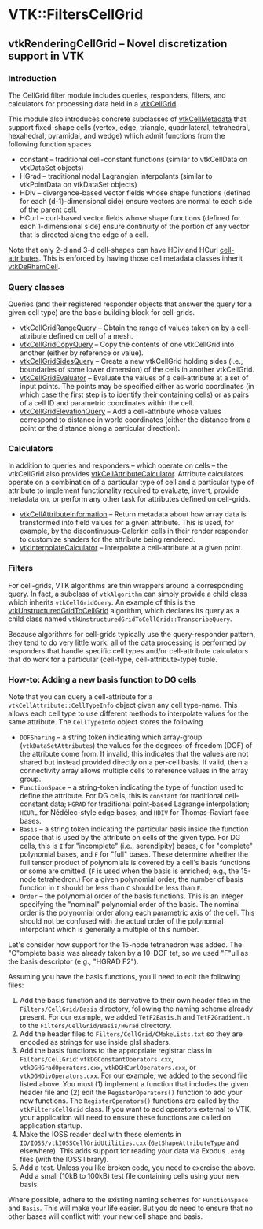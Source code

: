 # VTK::FiltersCellGrid
## vtkRenderingCellGrid – Novel discretization support in VTK

### Introduction

The CellGrid filter module includes queries, responders, filters, and calculators
for processing data held in a [vtkCellGrid](https://vtk.org/doc/nightly/html/classvtkCellGrid.html).

This module also introduces concrete subclasses of [vtkCellMetadata](https://vtk.org/doc/nightly/html/classvtkCellMetadata.html)
that support fixed-shape cells (vertex, edge, triangle, quadrilateral, tetrahedral, hexahedral, pyramidal, and wedge)
which admit functions from the following function spaces

+ constant – traditional cell-constant functions (similar to vtkCellData on vtkDataSet objects)
+ HGrad – traditional nodal Lagrangian interpolants (similar to vtkPointData on vtkDataSet objects)
+ HDiv – divergence-based vector fields whose shape functions (defined for each (d-1)-dimensional side)
  ensure vectors are normal to each side of the parent cell.
+ HCurl – curl-based vector fields whose shape functions (defined for each 1-dimensional side)
  ensure continuity of the portion of any vector that is directed along the edge of a cell.

Note that only 2-d and 3-d cell-shapes can have HDiv and HCurl
[cell-attributes](https://vtk.org/doc/nightly/html/classvtkCellAttribute.html).
This is enforced by having those cell metadata classes inherit
[vtkDeRhamCell](https://vtk.org/doc/nightly/html/classvtkDeRhamCell.html).

### Query classes

Queries (and their registered responder objects that answer the query for a given cell type)
are the basic building block for cell-grids.

+ [vtkCellGridRangeQuery](https://vtk.org/doc/nightly/html/classvtkCellGridRangeQuery.html)
  – Obtain the range of values taken on by a cell-attribute defined on cell of a mesh.
+ [vtkCellGridCopyQuery](https://vtk.org/doc/nightly/html/classvtkCellGridCopyQuery.html)
  – Copy the contents of one vtkCellGrid into another (either by reference or value).
+ [vtkCellGridSidesQuery](https://vtk.org/doc/nightly/html/classvtkCellGridSidesQuery.html)
  – Create a new vtkCellGrid holding sides (i.e., boundaries of some lower dimension) of the
  cells in another vtkCellGrid.
+ [vtkCellGridEvaluator](https://vtk.org/doc/nightly/html/classvtkCellGridEvaluator.html)
  – Evaluate the values of a cell-attribute at a set of input points.
  The points may be specified either as world coordinates (in which case the first step is
  to identify their containing cells) or as pairs of a cell ID and parametric coordinates
  within the cell.
+ [vtkCellGridElevationQuery](https://vtk.org/doc/nightly/html/classvtkCellGridElevationQuery.html)
  – Add a cell-attribute whose values correspond to distance in world coordinates (either
  the distance from a point or the distance along a particular direction).

### Calculators

In addition to queries and responders – which operate on cells – the vtkCellGrid
also provides [vtkCellAttributeCalculator](https://vtk.org/doc/nightly/html/classvtkCellAttributeCalculator.html).
Attribute calculators operate on a combination of a particular type of cell and a particular type
of attribute to implement functionality required to evaluate, invert, provide metadata on,
or perform any other task for attributes defined on cell-grids.

+ [vtkCellAttributeInformation](https://vtk.org/doc/nightly/html/classvtkCellAttributeInformation.html)
  – Return metadata about how array data is transformed into field values for a given attribute.
  This is used, for example, by the discontinuous-Galerkin cells in their render responder to
  customize shaders for the attribute being rendered.
+ [vtkInterpolateCalculator](https://vtk.org/doc/nightly/html/classvtkInterpolateCalculator.html)
  – Interpolate a cell-attribute at a given point.

### Filters

For cell-grids, VTK algorithms are thin wrappers around a corresponding query.
In fact, a subclass of `vtkAlgorithm` can simply provide a child class which
inherits `vtkCellGridQuery`. An example of this is the
[vtkUnstructuredGridToCellGrid](https://vtk.org/doc/nightly/html/classvtkUnstructuredGridToCellGrid.html)
algorithm, which declares its query as a child class named
`vtkUnstructuredGridToCellGrid::TranscribeQuery`.

Because algorithms for cell-grids typically use the query-responder pattern,
they tend to do very little work: all of the data processing is performed by
responders that handle specific cell types and/or cell-attribute calculators
that do work for a particular (cell-type, cell-attribute-type) tuple.

### How-to: Adding a new basis function to DG cells

Note that you can query a cell-attribute for a `vtkCellAttribute::CellTypeInfo` object
given any cell type-name. This allows each cell type to use different methods to
interpolate values for the same attribute.
The `CellTypeInfo` object stores the following

+ `DOFSharing` – a string token indicating which array-group (`vtkDataSetAttributes`)
  the values for the degrees-of-freedom (DOF) of the attribute come from. If invalid,
  this indicates that the values are not shared but instead provided directly on a
  per-cell basis. If valid, then a connectivity array allows multiple cells to
  reference values in the array group.
+ `FunctionSpace` – a string-token indicating the type of function used to define
  the attribute.
  For DG cells, this is `constant` for traditional cell-constant data; `HGRAD` for
  traditional point-based Lagrange interpolation; `HCURL` for Nédélec-style edge bases;
  and `HDIV` for Thomas-Raviart face bases.
+ `Basis` – a string token indicating the particular basis inside the function
  space that is used by the attribute on cells of the given type.
  For DG cells, this is `I` for "incomplete" (i.e., serendipity) bases, `C` for
  "complete" polynomial bases, and `F` for "full" bases. These determine whether
  the full tensor product of polynomials is covered by a cell's basis functions or
  some are omitted. (`F` is used when the basis is enriched; e.g., the 15-node
  tetrahedron.) For a given polynomial order, the number of basis function in `I`
  should be less than `C` should be less than `F`.
+ `Order` – the polynomial order of the basis functions.
  This is an integer specifying the "nominal" polynomial order of the basis.
  The nominal order is the polynomial order along each parametric axis of the cell.
  This should not be confused with the actual order of the polynomial interpolant
  which is generally a multiple of this number.

Let's consider how support for the 15-node tetrahedron was added.
The "C"omplete basis was already taken by a 10-DOF tet,
so we used "F"ull as the basis descriptor (e.g., "HGRAD F2").

Assuming you have the basis functions, you'll need to edit the following files:

1. Add the basis function and its derivative to their own header files
   in the `Filters/CellGrid/Basis` directory, following the naming scheme already
   present. For our example, we added `TetF2Basis.h` and `TetF2Gradient.h`
   to the `Filters/CellGrid/Basis/HGrad` directory.
2. Add the header files to `Filters/CellGrid/CMakeLists.txt` so they are
   encoded as strings for use inside glsl shaders.
3. Add the basis functions to the appropriate registrar class in `Filters/CellGrid`:
   `vtkDGConstantOperators.cxx`, `vtkDGHGradOperators.cxx`, `vtkDGHCurlOperators.cxx`,
   or `vtkDGHDivOperators.cxx`. For our example, we added to the second file listed above.
   You must (1) implement a function that includes the given header file and (2) edit
   the `RegisterOperators()` function to add your new functions.
   The `RegisterOperators()` functions are called by the `vtkFiltersCellGrid` class.
   If you want to add operators external to VTK, your application will need to ensure
   these functions are called on application startup.
4. Make the IOSS reader deal with these elements in
   `IO/IOSS/vtkIOSSCellGridUtilities.cxx` (`GetShapeAttributeType` and elsewhere).
   This adds support for reading your data via Exodus `.exdg` files (with the IOSS library).
5. Add a test. Unless you like broken code, you need to exercise the above. Add a small
   (10kB to 100kB) test file containing cells using your new basis.

Where possible, adhere to the existing naming schemes for `FunctionSpace` and `Basis`.
This will make your life easier. But you do need to ensure that no other
bases will conflict with your new cell shape and basis.
